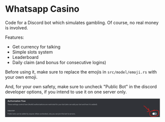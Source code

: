 # Whatsapp Casino

Code for a Discord bot which simulates gambling. Of course, no real money is involved.

Features:
- Get currency for talking
- Simple slots system
- Leaderboard
- Daily claim (and bonus for consecutive logins)

Before using it, make sure to replace the emojis in `src/model/emoji.rs` with your own emoji.

And, for your own safety, make sure to uncheck "Public Bot" in the discord developer options, if you intend to use it on one server only.

![](scr.png)